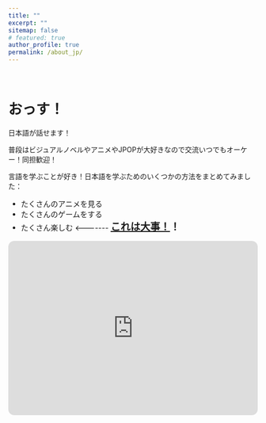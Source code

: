 ```yaml
---
title: ""
excerpt: ""
sitemap: false
# featured: true
author_profile: true
permalink: /about_jp/
---
```

&nbsp;
&nbsp;
# おっす！

日本語が話せます！

普段はビジュアルノベルやアニメやJPOPが大好きなので<a href="#" onclick="checkPassword()" style="text-decoration: none; color: inherit;">交流いつでもオーケー！同担歓迎！</a>

<script>
function checkPassword() {
    const password = prompt("(´｡•᎑•`)っ");
    if (password === "(´｡•᎑•`)っ") {
        alert("https://bangumi.tv/user/731114");
    } else {
        alert("( ;´ - `;)");
    }
}
</script>

言語を学ぶことが好き！日本語を学ぶためのいくつかの方法をまとめてみました：

<ul style="font-size: 15px;">
  <li>たくさんのアニメを見る</li>
  <li>たくさんのゲームをする</li>
  <li>たくさん楽しむ <------- <strong style="font-size: 20px"><u>これは大事！</u>！</strong></li>
</ul>


<!-- Spotify player embed -->
<iframe style="border-radius:12px" src="https://open.spotify.com/embed/track/1mWN1USPKg632qQXG9sfDL?utm_source=generator" width="100%" height="352" frameBorder="0" allowfullscreen="" allow="autoplay; clipboard-write; encrypted-media; fullscreen; picture-in-picture" loading="lazy"></iframe>


